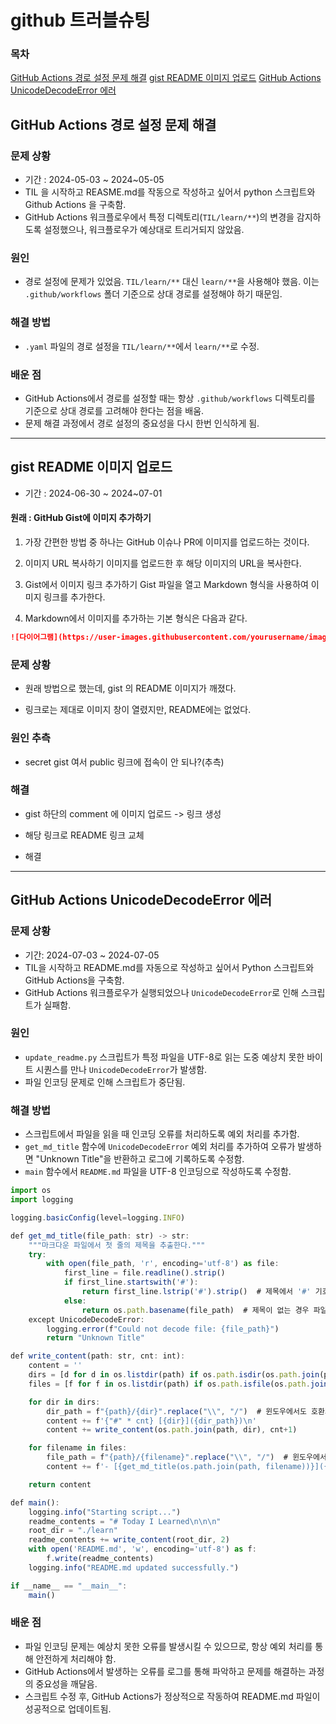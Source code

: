 # github 트러블슈팅

### 목차

[GitHub Actions 경로 설정 문제 해결](gitHub-actions-경로-설정-문제-해결)
[gist README 이미지 업로드](gist-readme-이미지-업로드)
[GitHub Actions UnicodeDecodeError 에러](#github-actions-unicodedecodeerror-에러)

## GitHub Actions 경로 설정 문제 해결

### 문제 상황

- 기간 : 2024-05-03 ~ 2024~05-05
- TIL 을 시작하고 REASME.md를 작동으로 작성하고 싶어서 python 스크립트와 Github Actions 을 구축함.
- GitHub Actions 워크플로우에서 특정 디렉토리(`TIL/learn/**`)의 변경을 감지하도록 설정했으나, 워크플로우가 예상대로 트리거되지 않았음.

### 원인

- 경로 설정에 문제가 있었음. `TIL/learn/**` 대신 `learn/**`을 사용해야 했음. 이는 `.github/workflows` 폴더 기준으로 상대 경로를 설정해야 하기 때문임.

### 해결 방법

- `.yaml` 파일의 경로 설정을 `TIL/learn/**`에서 `learn/**`로 수정.

### 배운 점

- GitHub Actions에서 경로를 설정할 때는 항상 `.github/workflows` 디렉토리를 기준으로 상대 경로를 고려해야 한다는 점을 배움.
- 문제 해결 과정에서 경로 설정의 중요성을 다시 한번 인식하게 됨.

---

## gist README 이미지 업로드

- 기간 : 2024-06-30 ~ 2024~07-01

#### 원래 : GitHub Gist에 이미지 추가하기

1. 가장 간편한 방법 중 하나는 GitHub 이슈나 PR에 이미지를 업로드하는 것이다.

2. 이미지 URL 복사하기 이미지를 업로드한 후 해당 이미지의 URL을 복사한다.

3. Gist에서 이미지 링크 추가하기 Gist 파일을 열고 Markdown 형식을 사용하여 이미지 링크를 추가한다.

4. Markdown에서 이미지를 추가하는 기본 형식은 다음과 같다.

```md
![다이어그램](https://user-images.githubusercontent.com/yourusername/imagename.png)
```

### 문제 상황

- 원래 방법으로 했는데, gist 의 README 이미지가 깨졌다.

- 링크로는 제대로 이미지 창이 열렸지만, README에는 없었다.

### 원인 추측

- secret gist 여서 public 링크에 접속이 안 되나?(추측)

### 해결

- gist 하단의 comment 에 이미지 업로드 -> 링크 생성

- 해당 링크로 README 링크 교체

- 해결

---

## GitHub Actions UnicodeDecodeError 에러

### 문제 상황

- 기간: 2024-07-03 ~ 2024-07-05
- TIL을 시작하고 README.md를 자동으로 작성하고 싶어서 Python 스크립트와 GitHub Actions을 구축함.
- GitHub Actions 워크플로우가 실행되었으나 `UnicodeDecodeError`로 인해 스크립트가 실패함.

### 원인

- `update_readme.py` 스크립트가 특정 파일을 UTF-8로 읽는 도중 예상치 못한 바이트 시퀀스를 만나 `UnicodeDecodeError`가 발생함.
- 파일 인코딩 문제로 인해 스크립트가 중단됨.

### 해결 방법

- 스크립트에서 파일을 읽을 때 인코딩 오류를 처리하도록 예외 처리를 추가함.
- `get_md_title` 함수에 `UnicodeDecodeError` 예외 처리를 추가하여 오류가 발생하면 "Unknown Title"을 반환하고 로그에 기록하도록 수정함.
- `main` 함수에서 `README.md` 파일을 UTF-8 인코딩으로 작성하도록 수정함.

```js
import os
import logging

logging.basicConfig(level=logging.INFO)

def get_md_title(file_path: str) -> str:
    """마크다운 파일에서 첫 줄의 제목을 추출한다."""
    try:
        with open(file_path, 'r', encoding='utf-8') as file:
            first_line = file.readline().strip()
            if first_line.startswith('#'):
                return first_line.lstrip('#').strip()  # 제목에서 '#' 기호를 제거하고 반환
            else:
                return os.path.basename(file_path)  # 제목이 없는 경우 파일 이름 반환
    except UnicodeDecodeError:
        logging.error(f"Could not decode file: {file_path}")
        return "Unknown Title"

def write_content(path: str, cnt: int):
    content = ''
    dirs = [d for d in os.listdir(path) if os.path.isdir(os.path.join(path, d))]
    files = [f for f in os.listdir(path) if os.path.isfile(os.path.join(path, f))]

    for dir in dirs:
        dir_path = f"{path}/{dir}".replace("\\", "/")  # 윈도우에서도 호환되는 경로 생성
        content += f'{"#" * cnt} [{dir}]({dir_path})\n'
        content += write_content(os.path.join(path, dir), cnt+1)

    for filename in files:
        file_path = f"{path}/{filename}".replace("\\", "/")  # 윈도우에서도 호환되는 경로 생성
        content += f'- [{get_md_title(os.path.join(path, filename))}]({file_path})\n'

    return content

def main():
    logging.info("Starting script...")
    readme_contents = "# Today I Learned\n\n\n"
    root_dir = "./learn"
    readme_contents += write_content(root_dir, 2)
    with open('README.md', 'w', encoding='utf-8') as f:
        f.write(readme_contents)
    logging.info("README.md updated successfully.")

if __name__ == "__main__":
    main()

```

### 배운 점

- 파일 인코딩 문제는 예상치 못한 오류를 발생시킬 수 있으므로, 항상 예외 처리를 통해 안전하게 처리해야 함.
- GitHub Actions에서 발생하는 오류를 로그를 통해 파악하고 문제를 해결하는 과정의 중요성을 깨달음.
- 스크립트 수정 후, GitHub Actions가 정상적으로 작동하여 README.md 파일이 성공적으로 업데이트됨.
